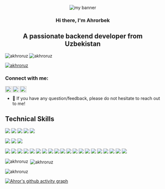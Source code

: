 <p align="center">
  <img src="https://telegra.ph/file/402cb7a517ff837c220bc.jpg" alt="my banner">
</p>

<h3 align="center">
Hi there, I'm Ahrorbek
</h3>

<h2 align="center">
A passionate backend developer from Uzbekistan
</h2> 

<p align="left"> 
  <img src="https://komarev.com/ghpvc/?username=akhroruz&label=Profile%20views&color=0e75b6&style=flat" alt="akhroruz"/>
  <img src="https://visitor-badge.glitch.me/badge?page_id=akhroruz" alt="akhroruz"/>
</p>

<p align="left"> <a href="https://github.com/ryo-ma/github-profile-trophy"><img src="https://github-profile-trophy.vercel.app/?username=akhroruz" alt="akhroruz" /></a> </p>

### Connect with me:

<a href="https://www.linkedin.com/in/ahrorbek-turginboyev-b31263251/"><img align="left" src="https://raw.githubusercontent.com/yushi1007/yushi1007/main/images/linkedin.svg" alt="Yu Shi | LinkedIn" width="21px"/></a>
<a href="https://t.me/ahrorpro"><img align="left" src="https://upload.wikimedia.org/wikipedia/commons/8/83/Telegram_2019_Logo.svg" alt="Yu Shi | Instagram" width="21px"/></a>
<a href="https://leetcode.com/kodernet/"><img align="left" src="https://raw.githubusercontent.com/rahuldkjain/github-profile-readme-generator/master/src/images/icons/Social/leet-code.svg" alt="Yu Shi | Medium" width="21px"/></a>
</br>
- 💬 If you have any question/feedback, please do not hesitate to reach out to me!


## Technical Skills

![](https://img.shields.io/badge/Python-information?color=3670A0&style=flat&logo=python&logoColor=ffdd54)
![](https://img.shields.io/badge/PHP-information?color=%23777BB4&style=flat&logo=php&logoColor=white)
![](https://img.shields.io/badge/MySQL-informational?style=flat&logo=MySQL&color=039BE5&logoColor=white)
![](https://img.shields.io/badge/PostgreSQL-informational?style=flat&logo=PostgreSQL&color=336791)
![](https://img.shields.io/badge/SQLite-informational?style=flat&logo=SQLite&color=003B57)
</br>

![](https://img.shields.io/badge/bootstrap-information?color=%23563D7C&style=flat&logo=bootstrap&logoColor=white)
![](https://img.shields.io/badge/CSS3-information?color=%231572B6&style=flat&logo=css3&logoColor=white)
![](https://img.shields.io/badge/HTML5-information?color=%23E34F26&style=flat&logo=html5&logoColor=white)
</br>

![](https://img.shields.io/badge/Django-informational?style=flat&logo=django&color=%23092E20)
![](https://img.shields.io/badge/Django-REST-information?style=flat&logo=django&logoColor=white&color=ff1709&labelColor=gray)
![](https://img.shields.io/badge/FastAPI-information?color=005571&style=flat&logo=fastapi)
![](https://img.shields.io/badge/JWT-information?color=black&style=flat&logo=JSON%20web%20tokens)
![](https://img.shields.io/badge/Redis-informational?style=flat&logo=redis&color=%23DD0031&logoColor=white)
![](https://img.shields.io/badge/Git-informational?style=flat&logo=Git&color=%23F05033&logoColor=white)
![](https://img.shields.io/badge/Postman-informational?style=flat&logo=postman&color=FF6C37&logoColor=white)
![](https://img.shields.io/badge/Ubuntu-information?color=E95420&style=flat&logo=ubuntu&logoColor=white)
![](https://img.shields.io/badge/Windows-information?color=0078D6&style=flat&logo=windows&logoColor=white)
![](https://img.shields.io/badge/Docker-information?color=%230db7ed&style=flat&logo=docker&logoColor=white)
![](https://img.shields.io/badge/Nginx-information?color=%23009639.svg&style=flat&logo=nginx&logoColor=white)
![](https://img.shields.io/badge/Gunicorn-information?color=%298729&style=flat&logo=gunicorn&logoColor=white)
![](https://img.shields.io/badge/Apache-information?color=%23D42029&style=flat&logo=apache&logoColor=white)
![](https://img.shields.io/badge/Gitlab%20CI/CD-information?color=%23181717&style=flat&logo=gitlab&logoColor=white)
![](https://img.shields.io/badge/GitHub-informational?style=flat&logo=GitHub&color=181717)
![](https://img.shields.io/badge/DigitalOcean-information?color=%230167ff&style=flat&logo=digitalOcean&logoColor=white)
![](https://img.shields.io/badge/linode-information?color=00A95C&style=flat&logo=linode&logoColor=white)
![](https://img.shields.io/badge/PhpStorm-information?style=flat&logo=phpstorm&logoColor=black&color=black&labelColor=darkorchid)
![](https://img.shields.io/badge/PyCharm-information?style=flat&logo=pycharm&logoColor=black&color=black&labelColor=green)
![](https://img.shields.io/badge/Trello-information?color=%23026AA7&style=flat&logo=Trello&logoColor=white)


<p><img align="left" src="https://github-readme-stats.vercel.app/api/top-langs?username=akhroruz&show_icons=true&locale=en&layout=compact" alt="akhroruz" /></p>

<p>&nbsp;<img align="center" src="https://github-readme-stats.vercel.app/api?username=akhroruz&show_icons=true&locale=en" alt="akhroruz" /></p>

<p><img align="center" src="https://github-readme-streak-stats.herokuapp.com/?user=akhroruz&" alt="akhroruz" /></p>

[![Ahror's github activity graph](https://github-readme-activity-graph.cyclic.app/graph?username=akhroruz&theme=high-contrast)](https://github.com/akhroruz/github-readme-activity-graph)

